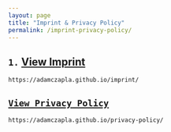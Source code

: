 ```yaml
---
layout: page
title: "Imprint & Privacy Policy"
permalink: /imprint-privacy-policy/
---
```


## **`1.`** [View Imprint](https://adamczapla.github.io/imprint/ "Imprint")

  ```
  https://adamczapla.github.io/imprint/
  ```

## [`View Privacy Policy`](https://adamczapla.github.io/privacy-policy/ "Privacy Policy")

  ```
  https://adamczapla.github.io/privacy-policy/
  ```
